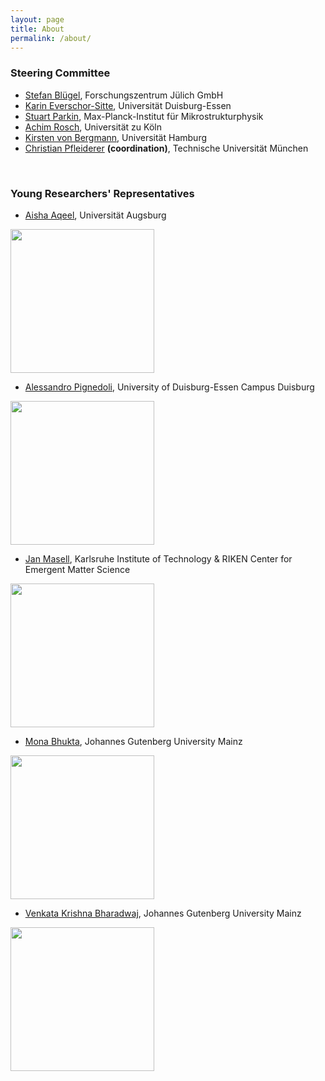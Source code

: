 ```yaml
---
layout: page
title: About
permalink: /about/
---
```


### Steering Committee
* [Stefan Blügel](https://gepris.dfg.de/gepris/person/1457346), Forschungszentrum Jülich GmbH
* [Karin Everschor-Sitte](https://gepris.dfg.de/gepris/person/239758477), Universität Duisburg-Essen
* [Stuart Parkin](https://gepris.dfg.de/gepris/person/111287671), Max-Planck-Institut für Mikrostrukturphysik
* [Achim Rosch](https://gepris.dfg.de/gepris/person/1675189), Universität zu Köln
* [Kirsten von Bergmann](https://gepris.dfg.de/gepris/person/13491465), Universität Hamburg
* [Christian Pfleiderer](https://gepris.dfg.de/gepris/person/1677403) **(coordination)**, Technische Universität München

<br>

### Young Researchers' Representatives
* [Aisha Aqeel](https://www.uni-augsburg.de/de/campusleben/neuigkeiten/2024/02/05/emmy-noether-nachwuchsgruppe-fur-dr-aisha-aqeel/), Universität Augsburg

<img src="{{ site.baseurl }}/images/photo_Aisha_Aqeel.jpg" style="width: 230px;"/>

* [Alessandro Pignedoli](https://www.uni-due.de/physik/twist/alessandro_pignedoli.php), University of Duisburg-Essen Campus Duisburg

<img src="{{ site.baseurl }}/images/photo_Alessandro_Pignedoli.jpeg" style="width: 230px;"/>

* [Jan Masell](https://sites.google.com/view/janmasell/main), Karlsruhe Institute of Technology & RIKEN Center for Emergent Matter Science

<img src="{{ site.baseurl }}/images/photo_Jan_Masell.jpg" style="width: 230px;"/>

* [Mona Bhukta](https://www.klaeui-lab.physik.uni-mainz.de/people/), Johannes Gutenberg University Mainz

<img src="{{ site.baseurl }}/images/photo_Mona_Bhukta.png" style="width: 230px;"/>

* [Venkata Krishna Bharadwaj](https://www.sinova-group.physik.uni-mainz.de/team/venkata-krishna-bharadwaj/), Johannes Gutenberg University Mainz

<img src="{{ site.baseurl }}/images/photo_Venkata_Krishna.jpg" style="width: 230px;"/>
